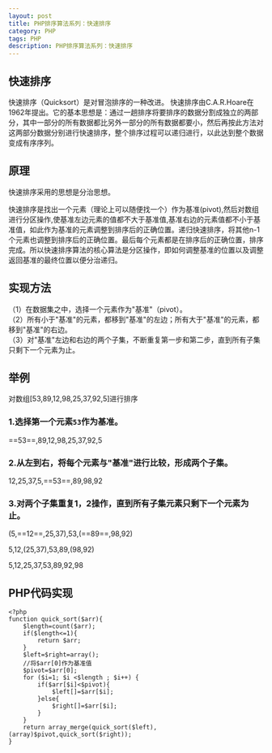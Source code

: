 ```yaml
---
layout: post
title: PHP排序算法系列：快速排序
category: PHP
tags: PHP
description: PHP排序算法系列：快速排序
---
```

## 快速排序
快速排序（Quicksort）是对冒泡排序的一种改进。
快速排序由C.A.R.Hoare在1962年提出。它的基本思想是：通过一趟排序将要排序的数据分割成独立的两部分，其中一部分的所有数据都比另外一部分的所有数据都要小，然后再按此方法对这两部分数据分别进行快速排序，整个排序过程可以递归进行，以此达到整个数据变成有序序列。

## 原理
快速排序采用的思想是分治思想。

快速排序是找出一个元素（理论上可以随便找一个）作为基准(pivot),然后对数组进行分区操作,使基准左边元素的值都不大于基准值,基准右边的元素值都不小于基准值，如此作为基准的元素调整到排序后的正确位置。递归快速排序，将其他n-1个元素也调整到排序后的正确位置。最后每个元素都是在排序后的正确位置，排序完成。所以快速排序算法的核心算法是分区操作，即如何调整基准的位置以及调整返回基准的最终位置以便分治递归。

## 实现方法
（1）在数据集之中，选择一个元素作为"基准"（pivot）。  
（2）所有小于"基准"的元素，都移到"基准"的左边；所有大于"基准"的元素，都移到"基准"的右边。  
（3）对"基准"左边和右边的两个子集，不断重复第一步和第二步，直到所有子集只剩下一个元素为止。

## 举例
对数组[53,89,12,98,25,37,92,5]进行排序

### 1.选择第一个元素`53`作为基准。
==53==,89,12,98,25,37,92,5
### 2.从左到右，将每个元素与"基准"进行比较，形成两个子集。
12,25,37,5,==53==,89,98,92
### 3.对两个子集重复1，2操作，直到所有子集元素只剩下一个元素为止。
(5,==12==,25,37),53,(==89==,98,92)  

5,12,(25,37),53,89,(98,92)

5,12,25,37,53,89,92,98

## PHP代码实现
```
<?php
function quick_sort($arr){
    $length=count($arr);
    if($length<=1){
        return $arr;
    }
    $left=$right=array();
    //将$arr[0]作为基准值
    $pivot=$arr[0];
    for ($i=1; $i <$length ; $i++) {
        if($arr[$i]<$pivot){
            $left[]=$arr[$i];
        }else{
            $right[]=$arr[$i];
        }
    }
    return array_merge(quick_sort($left),(array)$pivot,quick_sort($right));
}
```
